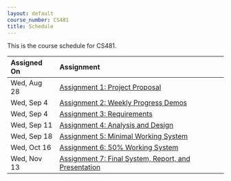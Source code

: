 ```yaml
---
layout: default
course_number: CS481
title: Schedule
---
```


This is the course schedule for CS481. 

**Assigned On** | **Assignment** 
:---------------|:---------------
Wed, Aug 28 | [Assignment 1: Project Proposal](assign/assign01.html)
Wed, Sep 4  | [Assignment 2: Weekly Progress Demos](assign/assign02.html)
Wed, Sep 4  | [Assignment 3: Requirements](assign/assign03.html)
Wed, Sep 11 | [Assignment 4: Analysis and Design](assign/assign04.html)
Wed, Sep 18 | [Assignment 5: Minimal Working System](assign/assign05.html)
Wed, Oct 16 | [Assignment 6: 50% Working System](assign/assign06.html)
Wed, Nov 13 | [Assignment 7: Final System, Report, and Presentation](assign/assign07.html)
